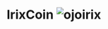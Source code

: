 # IrixCoin ![ojoirix](https://github.com/Manuelra2385/IrixCoin/assets/133395294/0b142553-60df-4997-a3dc-8e6e415bb100)
